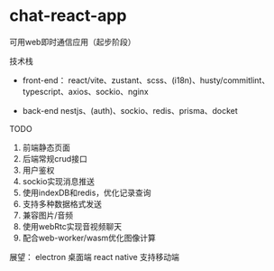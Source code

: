 # chat-react-app

可用web即时通信应用（起步阶段）

技术栈
- front-end：
    react/vite、zustant、scss、(i18n)、husty/commitlint、typescript、axios、sockio、nginx

- back-end
    nestjs、(auth)、sockio、redis、prisma、docket

TODO
1. 前端静态页面
2. 后端常规crud接口
3. 用户鉴权
4. sockio实现消息推送
5. 使用indexDB和redis，优化记录查询
6. 支持多种数据格式发送
7. 兼容图片/音频
8. 使用webRtc实现音视频聊天
9. 配合web-worker/wasm优化图像计算


展望：
electron 桌面端
react native 支持移动端

